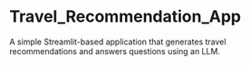 # Travel_Recommendation_App
A simple Streamlit-based application that generates travel recommendations and answers questions using an LLM.
